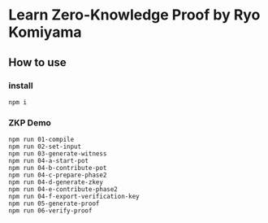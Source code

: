 # Learn Zero-Knowledge Proof by Ryo Komiyama

## How to use

### install

```
npm i
```

### ZKP Demo

```
npm run 01-compile
npm run 02-set-input
npm run 03-generate-witness
npm run 04-a-start-pot
npm run 04-b-contribute-pot
npm run 04-c-prepare-phase2
npm run 04-d-generate-zkey
npm run 04-e-contribute-phase2
npm run 04-f-export-verification-key
npm run 05-generate-proof
npm run 06-verify-proof
```
